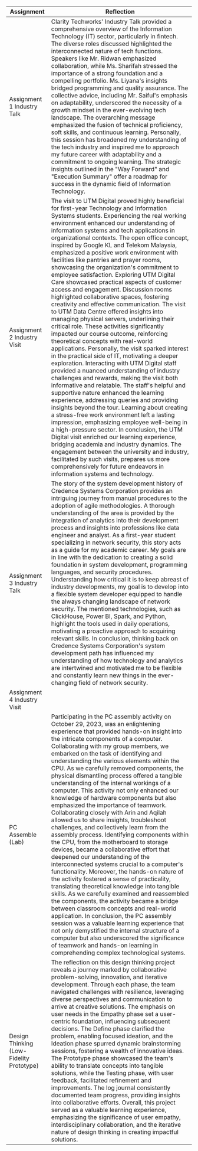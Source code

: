 | Assignment                  | Reflection                                                                                                             |
| --------------------------- | -----------------------------------------------------------------------------------------------------------------------|
| Assignment 1 Industry Talk  | Clarity Techworks' Industry Talk provided a comprehensive overview of the Information Technology (IT) sector,        particularly in fintech. The diverse roles discussed highlighted the interconnected nature of tech functions. Speakers like Mr. Ridwan emphasized collaboration, while Ms. Sharifah stressed the importance of a strong foundation and a compelling portfolio. Ms. Liyana's insights bridged programming and quality assurance.    The collective advice, including Mr. Saiful's emphasis on adaptability, underscored the necessity of a growth mindset in the ever-evolving tech landscape. The overarching message emphasized the fusion of technical proficiency, soft skills, and continuous learning. Personally, this session has broadened my understanding of the tech industry and inspired me to approach my future career with adaptability and a commitment to ongoing learning. The strategic insights outlined in the "Way Forward" and "Execution Summary" offer a roadmap for success in the dynamic field of Information Technology.           |
| Assignment 2 Industry Visit  | The visit to UTM Digital proved highly beneficial for first-year Technology and Information Systems students. Experiencing the real working environment enhanced our understanding of information systems and tech applications in organizational contexts. The open office concept, inspired by Google KL and Telekom Malaysia, emphasized a positive work environment with facilities like pantries and prayer rooms, showcasing the organization's commitment to employee satisfaction. Exploring UTM Digital Care showcased practical aspects of customer access and engagement. Discussion rooms highlighted collaborative spaces, fostering creativity and effective communication. The visit to UTM Data Centre offered insights into managing physical servers, underlining their critical role. These activities significantly impacted our course outcome, reinforcing theoretical concepts with real-world applications. Personally, the visit sparked interest in the practical side of IT, motivating a deeper exploration. Interacting with UTM Digital staff provided a nuanced understanding of industry challenges and rewards, making the visit both informative and relatable. The staff's helpful and supportive nature enhanced the learning experience, addressing queries and providing insights beyond the tour. Learning about creating a stress-free work environment left a lasting impression, emphasizing employee well-being in a high-pressure sector. In conclusion, the UTM Digital visit enriched our learning experience, bridging academia and industry dynamics. The engagement between the university and industry, facilitated by such visits, prepares us more comprehensively for future endeavors in information systems and technology.  |
| Assignment 3 Industry Talk | The story of the system development history of Credence Systems Corporation provides an intriguing journey from manual procedures to the adoption of agile methodologies. A thorough understanding of the area is provided by the integration of analytics into their development process and insights into professions like data engineer and analyst. As a first-year student specializing in network security, this story acts as a guide for my academic career. My goals are in line with the dedication to creating a solid foundation in system development, programming languages, and security procedures. Understanding how critical it is to keep abreast of industry developments, my goal is to develop into a flexible system developer equipped to handle the always changing landscape of network security. The mentioned technologies, such as ClickHouse, Power BI, Spark, and Python, highlight the tools used in daily operations, motivating a proactive approach to acquiring relevant skills. In conclusion, thinking back on Credence Systems Corporation's system development path has influenced my understanding of how technology and analytics are intertwined and motivated me to be flexible and constantly learn new things in the ever-changing field of network security. |
| Assignment 4 Industry Visit | |
| PC Assemble (Lab) | Participating in the PC assembly activity on October 29, 2023, was an enlightening experience that provided hands-on insight into the intricate components of a computer. Collaborating with my group members, we embarked on the task of identifying and understanding the various elements within the CPU. As we carefully removed components, the physical dismantling process offered a tangible understanding of the internal workings of a computer. This activity not only enhanced our knowledge of hardware components but also emphasized the importance of teamwork. Collaborating closely with Arin and Aqilah allowed us to share insights, troubleshoot challenges, and collectively learn from the assembly process. Identifying components within the CPU, from the motherboard to storage devices, became a collaborative effort that deepened our understanding of the interconnected systems crucial to a computer's functionality. Moreover, the hands-on nature of the activity fostered a sense of practicality, translating theoretical knowledge into tangible skills. As we carefully examined and reassembled the components, the activity became a bridge between classroom concepts and real-world application. In conclusion, the PC assembly session was a valuable learning experience that not only demystified the internal structure of a computer but also underscored the significance of teamwork and hands-on learning in comprehending complex technological systems. |
| Design Thinking (Low-Fidelity Prototype) |The reflection on this design thinking project reveals a journey marked by collaborative problem-solving, innovation, and iterative development. Through each phase, the team navigated challenges with resilience, leveraging diverse perspectives and communication to arrive at creative solutions. The emphasis on user needs in the Empathy phase set a user-centric foundation, influencing subsequent decisions. The Define phase clarified the problem, enabling focused ideation, and the Ideation phase spurred dynamic brainstorming sessions, fostering a wealth of innovative ideas. The Prototype phase showcased the team's ability to translate concepts into tangible solutions, while the Testing phase, with user feedback, facilitated refinement and improvements. The log journal consistently documented team progress, providing insights into collaborative efforts. Overall, this project served as a valuable learning experience, emphasizing the significance of user empathy, interdisciplinary collaboration, and the iterative nature of design thinking in creating impactful solutions. |



